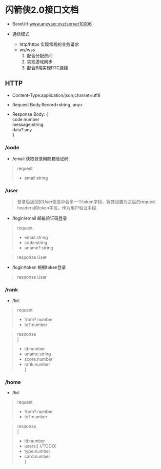 # 闪箭侠2.0接口文档

- BaseUrl www.anxyser.xyz/server10006

- 通信模式

  - http/https 实现常规的业务请求
  - ws/wss 
    1. 配合分配房间
    2. 实现游戏同步
    3. 配合B端实现RTC连接

## HTTP

- Content-Type:application/json;charset=utf8

- Request Body:Record<string, any>

- Response Body: {  
  code:number  
  message:string  
  data?:any  
}

### /code

- /email 获取登录用邮箱验证码

> request  
>  - email:string


### /user

> 登录后返回的User信息中会多一个token字段，将其设置为之后的request headers的token字段，作为用户验证手段

- /login/email 邮箱验证码登录

> request
>  - email:string  
>  - code:string  
>  - uname?:string  

> response User

- /login/token 根据token登录

> response User

### /rank

- /list

> request
> - from?:number
> - to?:number

> response  
> [
>   - id:number 
>   - uname:string
>   - score:number
>   - rank:number  
> ]  

### /home

- /list

> request  
> - from?:number  
> - to?:number

> response  
> [
>  - id:number  
>  - users:[ //TODO]
>  - type:number
>  - card:number  
> ]